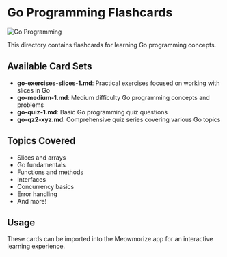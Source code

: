 # Go Programming Flashcards

![Go Programming](https://lh3.googleusercontent.com/pw/AP1GczMwyPi9Q8mVWT0ZhLGlV_x0fUf3qE_x5qdUi5ydGq8oe7-9-Zp6cVHVnXpm9kK2gHwUK67EnUs4zwyqTWfZI9MHptOU_-wgvvblrj70mg2Tk-48w_g=w2400)

This directory contains flashcards for learning Go programming concepts.

## Available Card Sets

- **go-exercises-slices-1.md**: Practical exercises focused on working with slices in Go
- **go-medium-1.md**: Medium difficulty Go programming concepts and problems
- **go-quiz-1.md**: Basic Go programming quiz questions
- **go-qz2-xyz.md**: Comprehensive quiz series covering various Go topics

## Topics Covered

- Slices and arrays
- Go fundamentals
- Functions and methods
- Interfaces
- Concurrency basics
- Error handling
- And more!

## Usage

These cards can be imported into the Meowmorize app for an interactive learning experience.
